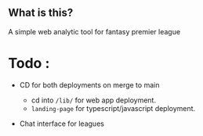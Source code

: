 ## What is this?

A simple web analytic tool for fantasy premier league



# Todo :

- CD for both deployments on merge to main
    - cd into `/lib/` for web app deployment.
    - `landing-page` for typescript/javascript deployment.
      
- Chat interface for leagues
